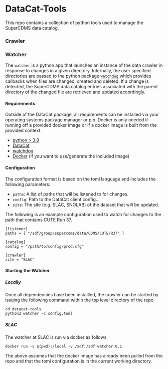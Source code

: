 # DataCat-Tools

This repo contains a collection of python tools used to manage the SuperCDMS data catalog.

### Crawler

### Watcher

The `watcher` is a python app that launches an instance of the data crawler in response to
changes in a given directory. Internally, the user specified directories are passed to 
the python package [`watchdog`](https://pypi.org/project/watchdog/) which provides callbacks
when files are changed, created and deleted. If a change is detected, the 
SuperCDMS data catalog entries associated with the parent directory of the changed file are 
retrieved and updated accordingly.  

#### Requirements
Outside of the DataCat package, all requirements can be installed via your operating systems
package manager or pip.  Docker is only needed if running off a provided docker image or 
if a docker image is built from the provided context.

* [python > 3.8](https://www.python.org/downloads/)
* [DataCat](https://gitlab.com/supercdms/DataHandling/DataCat)
* [watchdog](https://pythonhosted.org/watchdog/installation.html)
* [Docker](https://docs.docker.com/engine/install/) (if you want to use/generate the included image)

#### Configuration

The configuration format is based on the toml language and includes the following parameters:
* `paths`: A list of paths that will be listened to for changes.
* `config`: Path to the DataCat client config..
* `site`: The site (e.g. SLAC, SNOLAB) of the dataset that will be updated.

The following is an example configuration used to watch for changes to the path that contains
CUTE Run 37.
```
[listener]
paths = [ "/sdf/group/supercdms/data/CDMS/CUTE/R37" ]

[catalog]
config = "/path/to/config/prod.cfg"

[crawler]
site = "SLAC"
```

#### Starting the Watcher

##### Locally
Once all dependencies have been installled, the crawler can be started by issuing the following 
command within the top level directory of the repo
```
cd datacat-tools
python3 watcher -c config.toml
```

##### SLAC
The watcher at SLAC is run via docker as follows
```
docker run -v $(pwd):/local -v /sdf:/sdf watcher:0.1
```
The above assumes that the docker image has already been pulled from the repo and that the 
toml configuration is in the current working directory.
